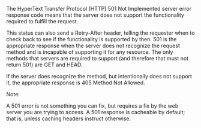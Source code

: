 The HyperText Transfer Protocol (HTTP) 501 Not Implemented server error response code means that the server does not support the functionality required to fulfill the request.

This status can also send a Retry-After header, telling the requester when to check back to see if the functionality is supported by then.
501 is the appropriate response when the server does not recognize the request method and is incapable of supporting it for any resource. The only methods that servers are required to support (and therefore that must not return 501) are GET and HEAD.

If the server does recognize the method, but intentionally does not support it, the appropriate response is 405 Method Not Allowed.

Note:

  A 501 error is not something you can fix, but requires a fix by the web server you are trying to access.
  A 501 response is cacheable by default; that is, unless caching headers instruct otherwise.

